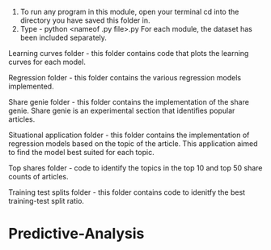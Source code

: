 1. To run any program in this module, open your terminal cd into the directory you have saved this folder in. 
2. Type - python <nameof .py file>.py 
For each module, the dataset has been included separately. 

Learning curves folder - this folder contains code that plots the learning curves for each model. 

Regression folder - this folder contains the various regression models implemented. 

Share genie folder - this folder contains the implementation of the share genie. Share genie is an experimental section that identifies popular articles. 

Situational application folder - this folder contains the implementation of regression models based on the topic of the article. This application aimed to find the model best suited for each topic. 

Top shares folder - code to identify the topics in the top 10 and top 50 share counts of articles.

Training test splits folder - this folder contains code to idenitfy the best training-test split ratio. 

# Predictive-Analysis
